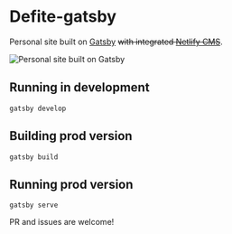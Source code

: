 # Defite-gatsby
Personal site built on [Gatsby](https://www.gatsbyjs.org/) ~~with integrated [Netlify CMS](https://github.com/netlify/netlify-cms)~~.

![Personal site built on Gatsby](https://user-images.githubusercontent.com/299118/34795082-e5ea3b58-f661-11e7-8d50-b678f5e77db9.png)


## Running in development
`gatsby develop`

## Building prod version
`gatsby build`

## Running prod version
`gatsby serve`

PR and issues are welcome!
